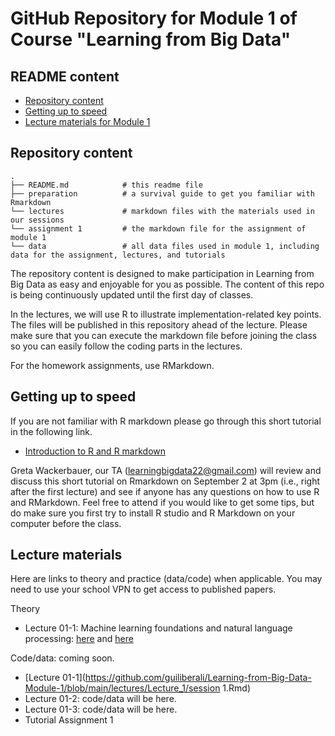 # GitHub Repository for Module 1 of Course  "Learning from Big Data"

## README content
<!-- vim-markdown-toc GFM -->

* [Repository content](#repository-content)
* [Getting up to speed](#Getting-up-to-speed)
* [Lecture materials for Module 1](#lecture-materials)

  
<!-- vim-markdown-toc -->

## Repository content

```
.
├── README.md            # this readme file
├── preparation          # a survival guide to get you familiar with Rmarkdown
└── lectures             # markdown files with the materials used in our sessions 
└── assignment 1         # the markdown file for the assignment of module 1 
└── data                 # all data files used in module 1, including data for the assignment, lectures, and tutorials

```

The repository content is designed to make participation in Learning from Big Data as easy and enjoyable for you as possible. The content of this repo is being continuously updated until the first day of classes. 

In the lectures, we will use R to illustrate implementation-related key points. The files will be published in this repository ahead of the lecture. Please make sure that you can execute the markdown file before joining the class so you can easily follow the coding parts in the lectures.  

For the homework assignments, use RMarkdown.

## Getting up to speed

If you are not familiar with R markdown please go through this short tutorial in the following link.

- [Introduction to R and R markdown](https://github.com/guiliberali/Learning-from-Big-Data-Module-1/blob/main/preparation/Intro-to-RMarkdown.pdf)

Greta Wackerbauer, our TA (learningbigdata22@gmail.com) will review and discuss this short tutorial on Rmarkdown on September 2 at 3pm (i.e., right after the first lecture) and see if anyone has any questions on how to use R and RMarkdown. Feel free to attend if you would like to get some tips, but do make sure you first try to install R studio and R Markdown on your computer before the class.  

 
## Lecture materials
 
Here are links to theory and practice (data/code) when applicable. You may need to use your school VPN to get access to published papers.

Theory
- Lecture 01-1: Machine learning foundations and natural language processing: [here](https://journals.sagepub.com/doi/full/10.1177/0022242919873106 ) and [here](https://github.com/guiliberali/Learning-from-Big-Data-Module-1/blob/main/lectures/Lecture_1/1.pdf)   


Code/data: coming soon.
- [Lecture 01-1](https://github.com/guiliberali/Learning-from-Big-Data-Module-1/blob/main/lectures/Lecture_1/session 1.Rmd)
- Lecture 01-2: code/data will be here. 
- Lecture 01-3: code/data will be here.  
- Tutorial Assignment 1  
 

